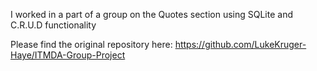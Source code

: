 I worked in a part of a group on the Quotes section using SQLite and C.R.U.D functionality

Please find the original repository here:
https://github.com/LukeKruger-Haye/ITMDA-Group-Project
